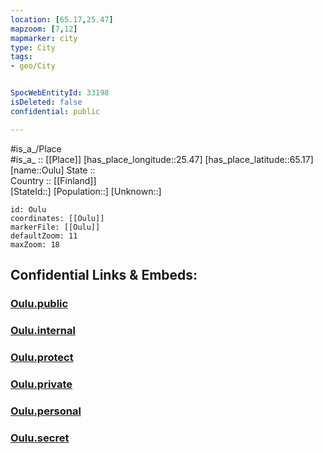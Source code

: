 ```yaml
---
location: [65.17,25.47] 
mapzoom: [7,12] 
mapmarker: city 
type: City
tags:
- geo/City


SpocWebEntityId: 33198
isDeleted: false
confidential: public

---
```

#is_a_/Place  
#is_a_ :: [[Place]] 
[has_place_longitude::25.47] 
[has_place_latitude::65.17] 
[name::Oulu] 
State ::  
Country :: [[Finland]]  
[StateId::] 
[Population::] 
[Unknown::] 


```leaflet
id: Oulu
coordinates: [[Oulu]] 
markerFile: [[Oulu]] 
defaultZoom: 11 
maxZoom: 18
```


## Confidential Links & Embeds: 

### [Oulu.public](/_public/\Earth\Continent\Europe\Europe~North\Finland\Provinces~Finland\Oulu\counties~Oulu\Ostrobothnia~North\CityOulu.public.md) 

### [Oulu.internal](/_internal/\Earth\Continent\Europe\Europe~North\Finland\Provinces~Finland\Oulu\counties~Oulu\Ostrobothnia~North\CityOulu.internal.md) 

### [Oulu.protect](/_protect/\Earth\Continent\Europe\Europe~North\Finland\Provinces~Finland\Oulu\counties~Oulu\Ostrobothnia~North\CityOulu.protect.md) 

### [Oulu.private](/_private/\Earth\Continent\Europe\Europe~North\Finland\Provinces~Finland\Oulu\counties~Oulu\Ostrobothnia~North\CityOulu.private.md) 

### [Oulu.personal](/_personal/\Earth\Continent\Europe\Europe~North\Finland\Provinces~Finland\Oulu\counties~Oulu\Ostrobothnia~North\CityOulu.personal.md) 

### [Oulu.secret](/_secret/\Earth\Continent\Europe\Europe~North\Finland\Provinces~Finland\Oulu\counties~Oulu\Ostrobothnia~North\CityOulu.secret.md)

